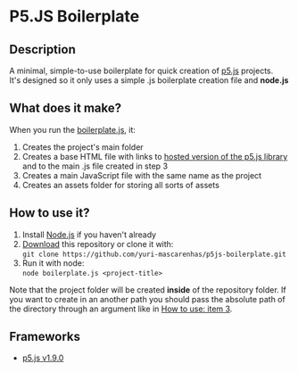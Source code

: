 # P5.JS Boilerplate

## Description

A minimal, simple-to-use boilerplate for quick creation of [p5.js](https://p5js.org/) projects.\
It's designed so it only uses a simple .js boilerplate creation file and **node.js**

## What does it make?

When you run the [boilerplate.js](boilerplate.js), it:

1. Creates the project's main folder
2. Creates a base HTML file with links to [hosted version of the p5.js library](https://cdn.jsdelivr.net/npm/p5@1.9.0/lib/p5.js) and to the main .js file created in step 3
3. Creates a main JavaScript file with the same name as the project
4. Creates an assets folder for storing all sorts of assets

## How to use it?

1. Install [Node.js](https://nodejs.org/en) if you haven't already
2. [Download](https://github.com/bsplt/p5js-boilerplate/archive/refs/heads/master.zip) this repository or clone it with:\
   `git clone https://github.com/yuri-mascarenhas/p5js-boilerplate.git`
3. Run it with node:\
   `node boilerplate.js <project-title>`

Note that the project folder will be created **inside** of the repository folder. If you want to create in an another path you should pass the absolute path of the directory through an argument like in [How to use: item 3](#how-to-use-it).

## Frameworks

- [p5.js v1.9.0](https://cdn.jsdelivr.net/npm/p5@1.9.0/lib/p5.js)
